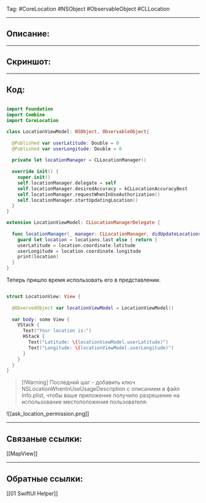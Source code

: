 Tag: #CoreLocation #NSObject #ObservableObject #CLLocation

---
## Описание:


---
## Скриншот:


---
## Код:

```Swift

import Foundation
import Combine
import CoreLocation

class LocationViewModel: NSObject, ObservableObject{
  
  @Published var userLatitude: Double = 0
  @Published var userLongitude: Double = 0
  
  private let locationManager = CLLocationManager()
  
  override init() {
    super.init()
    self.locationManager.delegate = self
    self.locationManager.desiredAccuracy = kCLLocationAccuracyBest
    self.locationManager.requestWhenInUseAuthorization()
    self.locationManager.startUpdatingLocation()
  }
}

extension LocationViewModel: CLLocationManagerDelegate {
  
  func locationManager(_ manager: CLLocationManager, didUpdateLocations locations: [CLLocation]) {
    guard let location = locations.last else { return }
    userLatitude = location.coordinate.latitude
    userLongitude = location.coordinate.longitude
    print(location)
  }
}

```

Теперь пришло время использовать его в представлении.

```Swift

struct LocationView: View {
  
  @ObservedObject var locationViewModel = LocationViewModel()
  
  var body: some View {
    VStack {
      Text("Your location is:")
      HStack {
        Text("Latitude: \(locationViewModel.userLatitude)")
        Text("Longitude: \(locationViewModel.userLongitude)")
      }
    }
  }
}

```

> [!Warning] Последний шаг - добавить ключ NSLocationWhenInUseUsageDescription с описанием в файл Info.plist, чтобы ваше приложение получило разрешение на использование местоположения пользователя:

![[ask_location_permission.png]]

---

## Связаные ссылки:

[[MapView]]


---
## Обратные ссылки:
[[01 SwiftUI Helper]]
